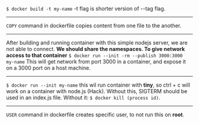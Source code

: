 `$ docker build -t my-name` -t flag is shorter version of --tag flag.

--------
`COPY` command in dockerfile copies content from one file to the another.

--------
After building and running container with this simple nodejs server, we are not able to connect.
**We should share the namespaces. To give network access to that container**
`$ docker run --init -rm --publish 3000:3000 my-name` This will get network from port 3000 in a container, and expose it on a 3000 port on a host machine.

--------
`$ docker run --init my-name` this wil run container with **tiny**, so ctrl + c will work on a container with node.js (Hack). Without this, SIGTERM should be used in an index.js file. Without it: `$ docker kill (process id)`.

--------
`USER` command in dockerfile creates specific user, to not run this on **root**.
